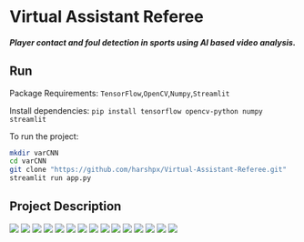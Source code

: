 
# Virtual Assistant Referee
##### Player contact and foul detection in sports using AI based video analysis.
## Run

Package Requirements: `TensorFlow`,`OpenCV`,`Numpy`,`Streamlit`

Install dependencies: `pip install tensorflow opencv-python numpy streamlit`


To run the project:

```bash
mkdir varCNN
cd varCNN
git clone "https://github.com/harshpx/Virtual-Assistant-Referee.git"
streamlit run app.py
```
## Project Description
<img src="./Extras/2.jpg">
<img src="./Extras/3.jpg">
<img src="./Extras/4.jpg">
<img src="./Extras/5.jpg">
<img src="./Extras/6.jpg">
<img src="./Extras/7.jpg">
<img src="./Extras/8.jpg">
<img src="./Extras/9.jpg">
<img src="./Extras/10.jpg">
<img src="./Extras/11.jpg">
<img src="./Extras/12.jpg">
<img src="./Extras/13.jpg">
<img src="./Extras/14.jpg">
<img src="./Extras/15.jpg">
<img src="./Extras/16.jpg">

